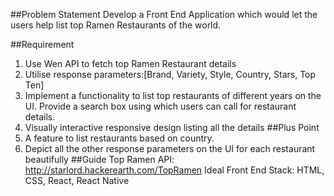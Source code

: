 ##Problem Statement
Develop a Front End Application which would let the users help list top Ramen Restaurants of the world.

##Requirement

1. Use Wen API to fetch top Ramen Restaurant details
2. Utilise response parameters:[Brand, Variety, Style, Country, Stars, Top Ten]
3. Implement a functionality to list top restaurants of different years on the UI. Provide a search box using which users can call for restaurant details.
4. Visually interactive responsive design listing all the details
   ##Plus Point
5. A feature to list restaurants based on country.
6. Depict all the other response parameters on the UI for each restaurant beautifully
   ##Guide
   Top Ramen API: http://starlord.hackerearth.com/TopRamen
   Ideal Front End Stack: HTML, CSS, React, React Native
